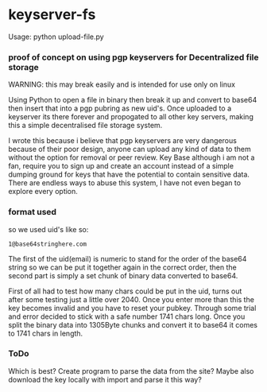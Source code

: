 # keyserver-fs

Usage: python upload-file.py <file>  

### proof of concept on using pgp keyservers for Decentralized file storage

WARNING: this may break easily and is intended for use only on linux  

Using Python to open a file in binary then break it up and convert to base64 then insert that into a pgp pubring as new uid's. Once uploaded to a keyserver its there forever and propogated to all other key servers, making this a simple decentralised file storage system.  

I wrote this because i believe that pgp keyservers are very dangerous because of their poor design, anyone can upload any kind of data to them without the option for removal or peer review. Key Base although i am not a fan, require you to sign up and create an account instead of a simple dumping ground for keys that have the potential to contain sensitive data. There are endless ways to abuse this system, I have not even began to explore every option.

### format used

so we used uid's like so:  

    1@base64stringhere.com

The first of the uid(email) is numeric to stand for the order of the base64 string so we can be put it together again in the correct order, then the second part is simply a set chunk of binary data converted to base64.  

First of all had to test how many chars could be put in the uid, turns out after some testing just a little over 2040. Once you enter more than this the key becomes invalid and you have to reset your pubkey. Through some trial and error decided to stick with a safe number 1741 chars long. Once you split the binary data into 1305Byte chunks and convert it to base64 it comes to 1741 chars in length. 

### ToDo

Which is best?
Create program to parse the data from the site?
Maybe also download the key locally with import and parse it this way?
